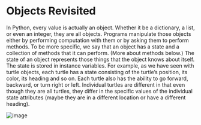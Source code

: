 # Objects Revisited

In Python, every value is actually an object. Whether it be a dictionary, a list, or even an integer, they are all objects. Programs manipulate those objects either by performing computation with them or by asking them to perform methods. To be more specific, we say that an object has a state and a collection of methods that it can perform. (More about methods below.) The state of an object represents those things that the object knows about itself. The state is stored in instance variables. For example, as we have seen with turtle objects, each turtle has a state consisting of the turtle’s position, its color, its heading and so on. Each turtle also has the ability to go forward, backward, or turn right or left. Individual turtles are different in that even though they are all turtles, they differ in the specific values of the individual state attributes (maybe they are in a different location or have a different heading).

![image](https://user-images.githubusercontent.com/103328611/207445852-4d9cd7dc-91c4-447e-8c46-7f2b9dcc1ac8.png)
